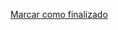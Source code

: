 <a onclick="test()" href="https://fx-learning.mgait.services:8443/finish/process-signals" target="_parent" class="btn primary-btn">Marcar como finalizado</a>
